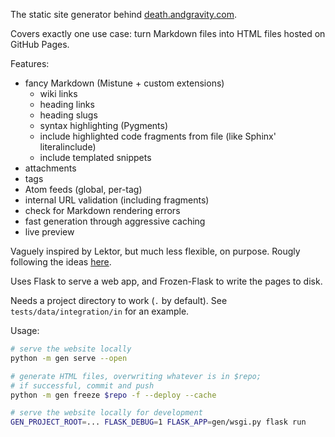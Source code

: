 The static site generator behind [death.andgravity.com](https://death.andgravity.com).

Covers exactly one use case: turn Markdown files into HTML files hosted on GitHub Pages.

Features:

* fancy Markdown (Mistune + custom extensions)
  * wiki links
  * heading links
  * heading slugs
  * syntax highlighting (Pygments)
  * include highlighted code fragments from file (like Sphinx' literalinclude)
  * include templated snippets
* attachments
* tags
* Atom feeds (global, per-tag)
* internal URL validation (including fragments)
* check for Markdown rendering errors
* fast generation through aggressive caching
* live preview

Vaguely inspired by Lektor, but much less flexible, on purpose. Rougly following the ideas [here](https://github.com/lemon24/urlspace).

Uses Flask to serve a web app, and Frozen-Flask to write the pages to disk.

Needs a project directory to work (`.` by default). See `tests/data/integration/in` for an example.

Usage:

```sh
# serve the website locally
python -m gen serve --open

# generate HTML files, overwriting whatever is in $repo;
# if successful, commit and push
python -m gen freeze $repo -f --deploy --cache

# serve the website locally for development
GEN_PROJECT_ROOT=... FLASK_DEBUG=1 FLASK_APP=gen/wsgi.py flask run

```

